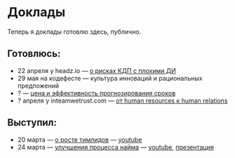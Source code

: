 # Доклады

Теперь я доклады готовлю здесь, публично.

## Готовлюсь:

- 22 апреля у headz.io — [о рисках КДП с плохими ДИ](kdp.md)
- 29 мая на кодефесте — культура инноваций и рациональных предложений
- ? — [цена и эффективность прогнозирования сроков](estimation_and_tracking.md)
- ? апреля у inteamwetrust.com — [от human resources к human relations](HR.md)

## Выступил:

- 20 марта — [о росте тимлидов](podlodka-2021-03-20.md) — [youtube](https://www.youtube.com/watch?v=-ZXhMJ4M9xI)
- 24 марта — [улучшения процесса найма](softwise-2021-03-24.md) — [youtube](https://www.youtube.com/watch?v=CuBmbnGeC6M), [презентация](hiring-bulk-vs-iterations.key)
